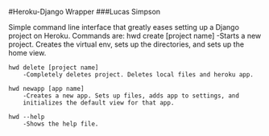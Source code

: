 #Heroku-Django Wrapper
###Lucas Simpson

Simple command line interface that greatly eases setting up a Django project on Heroku. Commands are:
    hwd create [project name]
        -Starts a new project. Creates the virtual env, sets up the
	directories, and sets up the home view.

    hwd delete [project name]
        -Completely deletes project. Deletes local files and heroku app.

    hwd newapp [app name]
        -Creates a new app. Sets up files, adds app to settings, and
        initializes the default view for that app.

    hwd --help
        -Shows the help file.
